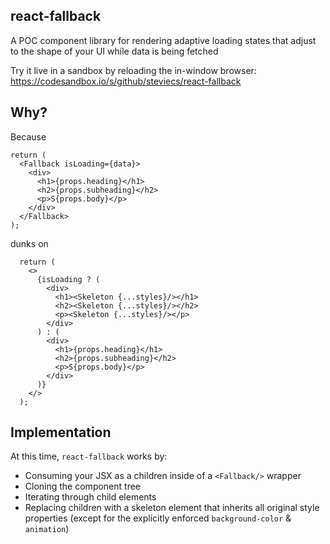 ## react-fallback

A POC component library for rendering adaptive loading states that adjust to the shape of your UI while data is being fetched

Try it live in a sandbox by reloading the in-window browser: https://codesandbox.io/s/github/steviecs/react-fallback

## Why?

Because
```
return (
  <Fallback isLoading={data}>
    <div>
      <h1>{props.heading}</h1>
      <h2>{props.subheading}</h2>
      <p>S{props.body}</p>
    </div>
  </Fallback>
);
```
dunks on
```
  return (
    <>
      {isLoading ? (
        <div>
          <h1><Skeleton {...styles}/></h1>
          <h2><Skeleton {...styles}/></h2>
          <p><Skeleton {...styles}/></p>
        </div>
      ) : (
        <div>
          <h1>{props.heading}</h1>
          <h2>{props.subheading}</h2>
          <p>S{props.body}</p>
        </div>
      )}
    </>
  );
```

## Implementation

At this time, `react-fallback` works by:
- Consuming your JSX as a children inside of a `<Fallback/>` wrapper
- Cloning the component tree
- Iterating through child elements
- Replacing children with a skeleton element that inherits all original style properties (except for the explicitly enforced `background-color` & `animation`)
